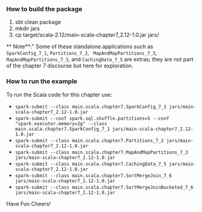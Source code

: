 ### How to build the package
 1. sbt clean package
 2. mkdir jars
 3. cp target/scala-2.12/main-scala-chapter7_2.12-1.0.jar jars/
 
** Note**:" Some of these standalone applications such as `SparkConfig_7_1`, `Partitions_7_2`, `
MapAndMapPartitions_7_3`, `MapAndMapPartitions_7_3`, and `CachingData_7_5` are extras; they are not part of 
the chapter 7 discourse but here for exploration.

### How to run the example
To run the Scala code for this chapter use: 

 * `spark-submit --class main.scala.chapter7.SparkConfig_7_1 jars/main-scala-chapter7_2.12-1.0.jar`
 * `spark-submit --conf spark.sql.shuffle.partitions=5 --conf "spark.executor.memory=2g" --class main.scala.chapter7.SparkConfig_7_1 jars/main-scala-chapter7_2.12-1.0.jar`
 * `spark-submit --class main.scala.chapter7.Partitions_7_2 jars/main-scala-chapter7_2.12-1.0.jar`
 * `spark-submit --class main.scala.chapter7.MapAndMapPartitions_7_3 jars/main-scala-chapter7_2.12-1.0.jar`
 * `spark-submit --class main.scala.chapter7.CachingData_7_5 jars/main-scala-chapter7_2.12-1.0.jar`
 * `spark-submit --class main.scala.chapter7.SortMergeJoin_7_6 jars/main-scala-chapter7_2.12-1.0.jar`
 * `spark-submit --class main.scala.chapter7.SortMergeJoinBucketed_7_6 jars/main-scala-chapter7_2.12-1.0.jar`

Have Fun
Cheers!

